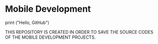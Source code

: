 # Mobile Development

print ("Hello, GitHub")

THIS REPOSITORY IS CREATED IN ORDER TO SAVE THE SOURCE CODES OF THE MOBILE DEVELOPMENT PROJECTS.
